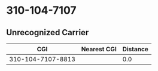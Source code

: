 # 310-104-7107
## Unrecognized Carrier


| CGI | Nearest CGI | Distance |
|-----|-------------|----------|
| 310-104-7107-8813 |  | 0.0 |

